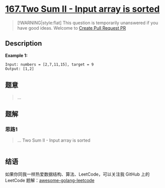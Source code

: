 # [167.Two Sum II - Input array is sorted][title]

> [!WARNING|style:flat]
> This question is temporarily unanswered if you have good ideas. Welcome to [Create Pull Request PR](https://github.com/kylesliu/awesome-golang-algorithm)

## Description

**Example 1:**

```
Input: numbers = [2,7,11,15], target = 9
Output: [1,2]
```

## 题意
> ...

## 题解

### 思路1
> ...
Two Sum II - Input array is sorted
```go
```


## 结语

如果你同我一样热爱数据结构、算法、LeetCode，可以关注我 GitHub 上的 LeetCode 题解：[awesome-golang-leetcode][me]

[title]: https://leetcode.com/problems/two-sum-ii-input-array-is-sorted/
[me]: https://github.com/kylesliu/awesome-golang-algorithm
